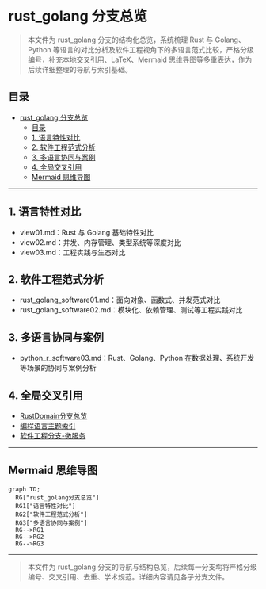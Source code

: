 # rust_golang 分支总览

> 本文件为 rust_golang 分支的结构化总览，系统梳理 Rust 与 Golang、Python 等语言的对比分析及软件工程视角下的多语言范式比较，严格分级编号，补充本地交叉引用、LaTeX、Mermaid 思维导图等多重表达，作为后续详细整理的导航与索引基础。

## 目录

- [rust\_golang 分支总览](#rust_golang-分支总览)
  - [目录](#目录)
  - [1. 语言特性对比](#1-语言特性对比)
  - [2. 软件工程范式分析](#2-软件工程范式分析)
  - [3. 多语言协同与案例](#3-多语言协同与案例)
  - [4. 全局交叉引用](#4-全局交叉引用)
  - [Mermaid 思维导图](#mermaid-思维导图)

---

## 1. 语言特性对比

- view01.md：Rust 与 Golang 基础特性对比
- view02.md：并发、内存管理、类型系统等深度对比
- view03.md：工程实践与生态对比

## 2. 软件工程范式分析

- rust_golang_software01.md：面向对象、函数式、并发范式对比
- rust_golang_software02.md：模块化、依赖管理、测试等工程实践对比

## 3. 多语言协同与案例

- python_r_software03.md：Rust、Golang、Python 在数据处理、系统开发等场景的协同与案例分析

## 4. 全局交叉引用

- [RustDomain分支总览](../README.md)
- [编程语言主题索引](../../../../Analysis/SUMMARY.md)
- [软件工程分支-微服务](../../../../Analysis/SoftwareEngineering/Microservices/00-Overview.md)

---

## Mermaid 思维导图

```mermaid
graph TD;
  RG["rust_golang分支总览"]
  RG1["语言特性对比"]
  RG2["软件工程范式分析"]
  RG3["多语言协同与案例"]
  RG-->RG1
  RG-->RG2
  RG-->RG3
```

---

> 本文件为 rust_golang 分支的导航与结构总览，后续每一分支均将严格分级编号、交叉引用、去重、学术规范。详细内容请见各子分支文件。
